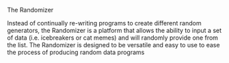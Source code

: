 The Randomizer

Instead of continually re-writing programs to create different random generators, the Randomizer is a platform that allows the ability to input a set of data (i.e. icebreakers or cat memes) and will randomly provide one from the list. The Randomizer is designed to be versatile and easy to use to ease the process of producing random data programs
